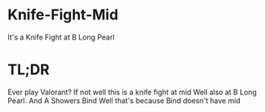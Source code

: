 # Knife-Fight-Mid

It's a Knife Fight at B Long Pearl

# TL;DR
Ever play Valorant?
If not well this is a knife fight at mid
Well also at B Long Pearl.
And A Showers Bind
Well that's because Bind doesn't have mid
